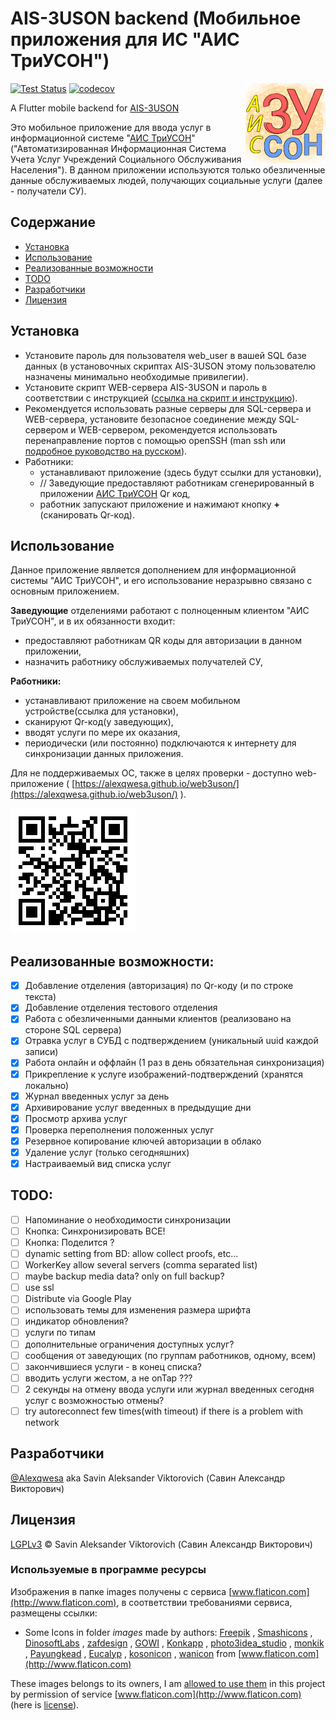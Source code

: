 # AIS-3USON backend (Мобильное приложения для ИС "АИС ТриУСОН")
<img align="right" src="assets/ais-3uson-logo-128.png">

[![Test Status](https://github.com/Alexqwesa/ais3uson_app/workflows/Test/badge.svg)](https://github.com/Alexqwesa/ais3uson_app/actions?query=workflow%3ATest)
[![codecov](https://codecov.io/gh/Alexqwesa/ais3uson_app/branch/master/graph/badge.svg?token=32VLHP06HD)](https://codecov.io/gh/Alexqwesa/ais3uson_app)

A Flutter mobile backend for [AIS-3USON](https://github.com/Alexqwesa/AIS-3USON)

Это мобильное приложение для ввода услуг в информационной системе "[АИС ТриУСОН](https://github.com/Alexqwesa/AIS-3USON)" ("Автоматизированная Информационная Система Учета Услуг Учреждений Социального Обслуживания Населения").
В данном приложении используются только обезличенные данные обслуживаемых людей, получающих социальные услуги (далее - получатели СУ).

## Содержание
- [Установка](#установка)
- [Использование](#использование)
- [Реализованные возможности](#реализованные-возможности)
- [TODO](#todo)
- [Разработчики](#разработчики)
- [Лицензия](#лицензия)

## Установка

- Установите пароль для пользователя web_user в вашей SQL базе данных (в установочных скриптах AIS-3USON этому пользователю назначены минимально необходимые привилегии).
- Установите скрипт WEB-сервера AIS-3USON и пароль в соответствии с инструкцией ([ссылка на скрипт и инструкцию](https://github.com/Alexqwesa/AIS-3USON/blob/main/src/worker/web_worker/ais3uson_www.py)).
- Рекомендуется использовать разные серверы для SQL-сервера и WEB-сервера, установите безопасное соединение между SQL-сервером и WEB-сервером, рекомендуется использовать перенаправление портов с помощью openSSH (man ssh или [подробное руководство на русском](https://habr.com/ru/post/331348/)).
- Работники: 
  - устанавливают приложение (здесь будут ссылки для установки), 
  - // Заведующие предоставляют работникам сгенерированный в приложении [АИС ТриУСОН](https://github.com/Alexqwesa/AIS-3USON) Qr код,
  - работник запускают приложение и нажимают кнопку **+** (сканировать Qr-код). 

## Использование

Данное приложение является дополнением для информационной системы "АИС ТриУСОН", и его использование
неразрывно связано с основным приложением.

**Заведующие** отделениями работают с полноценным клиентом "АИС ТриУСОН", и в их обязанности входит:

- предоставляют работникам QR коды для авторизации в данном приложении,
- назначить работнику обслуживаемых получателей СУ,

**Работники:**

- устанавливают приложение на своем мобильном устройстве(ссылка для установки),
- сканируют Qr-код(у заведующих),
- вводят услуги по мере их оказания,
- периодически (или постоянно) подключаются к интернету для синхронизации данных приложения.

Для не поддерживаемых ОС, также в целях проверки - доступно
web-приложение ( [https://alexqwesa.github.io/web3uson/](https://alexqwesa.github.io/web3uson/)
).

<img  src="qr_web3uson.png">

## Реализованные возможности:

- [x] Добавление отделения (авторизация) по Qr-коду (и по строке текста)
- [x] Добавление отделения тестового отделения
- [x] Работа с обезличенными данными клиентов (реализовано на стороне SQL сервера)
- [x] Отравка услуг в СУБД с подтверждением (уникальный uuid каждой записи)
- [x] Работа онлайн и оффлайн (1 раз в день обязательная синхронизация)
- [x] Прикрепление к услуге изображений-подтверждений (хранятся локально)
- [x] Журнал введенных услуг за день
- [x] Архивирование услуг введенных в предыдущие дни
- [x] Просмотр архива услуг
- [x] Проверка переполнения положенных услуг
- [x] Резервное копирование ключей авторизации в облако
- [x] Удаление услуг (только сегодняшних)
- [x] Настраиваемый вид списка услуг

## TODO:
- [ ] Напоминание о необходимости синхронизации
- [ ] Кнопка: Синхронизировать ВСЕ!
- [ ] Кнопка: Поделится ?
- [ ] dynamic setting from BD: allow collect proofs, etc...
- [ ] WorkerKey allow several servers (comma separated list)
- [ ] maybe backup media data? only on full backup?
- [ ] use ssl
- [ ] Distribute via Google Play
- [ ] использовать темы для изменения размера шрифта
- [ ] индикатор обновления?
- [ ] услуги по типам
- [ ] дополнительные ограничения доступных услуг?
- [ ] сообщения от заведующих (по группам работников, одному, всем)
- [ ] закончившиеся услуги - в конец списка?
- [ ] вводить услуги жестом, а не onTap ???
- [ ] 2 секунды на отмену ввода услуги или журнал введенных сегодня услуг с возможностью отмены?
- [ ] try autoreconnect few times(with timeout) if there is a problem with network

## Разработчики

[@Alexqwesa](https://github.com/Alexqwesa) aka Savin Aleksander Viktorovich (Савин Александр Викторович)

## Лицензия
[LGPLv3](LICENSE) © Savin Aleksander Viktorovich (Савин Александр Викторович)

### Используемые в программе ресурсы
Изображения в папке images получены с сервиса [www.flaticon.com](http://www.flaticon.com), в соответствии требованиями сервиса, размещены ссылки:
- Some Icons in folder *images* made by authors: [Freepik](http://www.freepik.com)
, [Smashicons](http://www.flaticon.com/authors/smashicons)
, [DinosoftLabs](https://www.flaticon.com/authors/dinosoftlabs)
, [zafdesign](https://www.flaticon.com/authors/zafdesign)
, [GOWI](https://www.flaticon.com/authors/GOWI)
, [Konkapp](https://www.flaticon.com/authors/Konkapp)
, [photo3idea_studio](https://www.flaticon.com/authors/photo3idea_studio)
, [monkik](https://www.flaticon.com/authors/monkik)
, [Payungkead](https://www.flaticon.com/authors/Payungkead)
, [Eucalyp](https://www.flaticon.com/authors/Eucalyp)
, [kosonicon](https://www.flaticon.com/authors/kosonicon)
, [wanicon](https://www.flaticon.com/authors/wanicon)
  from [www.flaticon.com](http://www.flaticon.com)

These images belongs to its owners, I am [allowed to use them](https://web.archive.org/web/20211109140855/https://support.flaticon.com/hc/en-us/articles/207248209) 
in this project by permission of service [www.flaticon.com](http://www.flaticon.com) (here is [license](images/license.pdf)).